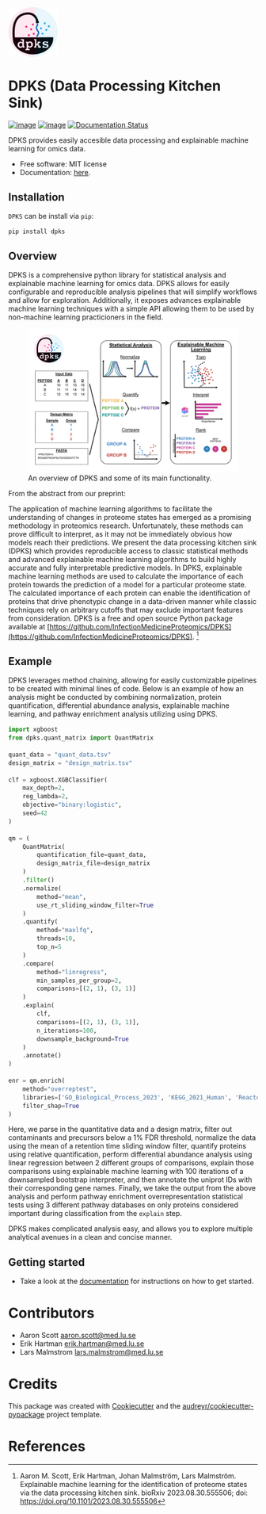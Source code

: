 <p>
    <img src="/docs/img/logo.png", width="100" />
</p>


# DPKS (Data Processing Kitchen Sink)

[![image](https://img.shields.io/pypi/v/dpks.svg)](https://pypi.python.org/pypi/dpks) [![image](https://img.shields.io/travis/arnscott/dpks.svg)](https://travis-ci.com/arnscott/dpks) [![Documentation Status](https://readthedocs.org/projects/dpks/badge/?version=latest)](https://dpks.readthedocs.io/en/latest/?badge=latest)

DPKS provides easily accesible data processing and explainable machine learning for omics data.

-   Free software: MIT license
-   Documentation: [here](https://infectionmedicineproteomics.github.io/DPKS/).

## Installation

`DPKS` can be install via `pip`:

```shell
pip install dpks
```

## Overview

DPKS is a comprehensive python library for statistical analysis and explainable machine learning
for omics data. DPKS allows for easily configurable and reproducible analysis pipelines that will simplify
workflows and allow for exploration. Additionally, it exposes advances explainable machine learning techniques
with a simple API allowing them to be used by non-machine learning practicioners in the field.

<figure>
    <img src="/docs/img/dpks_overview_figure.png">
    <figcaption>An overview of DPKS and some of its main functionality.</figcaption>
</figure>


From the abstract from our preprint:


The application of machine learning algorithms to facilitate the
understanding of changes in proteome states has emerged as a promising
methodology in proteomics research. Unfortunately, these methods can prove
difficult to interpret, as it may not be immediately obvious how models reach
their predictions. We present the data processing kitchen sink (DPKS) which provides
reproducible access to classic statistical methods and advanced explainable
machine learning algorithms to build highly accurate and fully interpretable
predictive models. In DPKS, explainable machine learning methods are used to
calculate the importance of each protein towards the prediction of a model for a
particular proteome state. The calculated importance of each protein can enable the
identification of proteins that drive phenotypic change in a data-driven manner
while classic techniques rely on arbitrary cutoffs that may exclude important
features from consideration. DPKS is a free and open source Python package available at [https://github.com/InfectionMedicineProteomics/DPKS](https://github.com/InfectionMedicineProteomics/DPKS). [^1]

## Example

DPKS leverages method chaining, allowing for easily customizable pipelines to be created with minimal lines of code.
Below is an example of how an analysis might be conducted by combining normalization, protein quantification, differential abundance analysis,
explainable machine learning, and pathway enrichment analysis utilizing  using DPKS.

```python
import xgboost
from dpks.quant_matrix import QuantMatrix

quant_data = "quant_data.tsv"
design_matrix = "design_matrix.tsv"

clf = xgboost.XGBClassifier(
    max_depth=2,
    reg_lambda=2,
    objective="binary:logistic",
    seed=42
)

qm = (
    QuantMatrix(
        quantification_file=quant_data,
        design_matrix_file=design_matrix
    )
    .filter()
    .normalize(
        method="mean",
        use_rt_sliding_window_filter=True
    )
    .quantify(
        method="maxlfq",
        threads=10,
        top_n=5
    )
    .compare(
        method="linregress",
        min_samples_per_group=2,
        comparisons=[(2, 1), (3, 1)]
    )
    .explain(
        clf,
        comparisons=[(2, 1), (3, 1)],
        n_iterations=100,
        downsample_background=True
    )
    .annotate()
)

enr = qm.enrich(
    method="overreptest",
    libraries=['GO_Biological_Process_2023', 'KEGG_2021_Human', 'Reactome_2022'],
    filter_shap=True
)

```

Here, we parse in the quantitative data and a design matrix, filter out contaminants and precursors below a 1% FDR threshold,
normalize the data using the mean of a retention time sliding window filter, quantify proteins using relative quantification,
perform differential abundance analysis using linear regression between 2 different groups of comparisons, explain those comparisons
using explainable machine learning with 100 iterations of a downsampled bootstrap interpreter, and then annotate the uniprot IDs
with their corresponding gene names. Finally, we take the output from the above analysis and perform pathway enrichment overrepresentation
statistical tests using 3 different pathway databases on only proteins considered important during classification from the `explain` step.

DPKS makes complicated analysis easy, and allows you to explore multiple analytical avenues in a clean and concise manner.

## Getting started

-   Take a look at the [documentation](https://infectionmedicineproteomics.github.io/DPKS/) for instructions on how to get started.

# Contributors

- Aaron Scott aaron.scott@med.lu.se
- Erik Hartman erik.hartman@med.lu.se
- Lars Malmstrom lars.malmstrom@med.lu.se

# Credits

This package was created with
[Cookiecutter](https://github.com/audreyr/cookiecutter) and the
[audreyr/cookiecutter-pypackage](https://github.com/audreyr/cookiecutter-pypackage)
project template.

# References

[^1]: Aaron M. Scott, Erik Hartman, Johan Malmström, Lars Malmström. Explainable machine learning for the identification of proteome states via the data processing kitchen sink.
bioRxiv 2023.08.30.555506; doi: https://doi.org/10.1101/2023.08.30.555506
